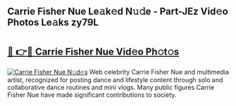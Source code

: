 ## Carrie Fisher Nue Le𝚊k𝚎d N𝚞𝚍e - Part-JEz Vid𝚎o Photos Le𝚊ks zy79L

# <h2><a href="http://fb35lm6.evod.top/?m=Carrie+Fisher+Nue">🔗 👉🔴 Carrie Fisher Nue Vid𝚎o Ph𝚘t𝚘s</a></h2>

[![Carrie Fisher Nue N𝚞d𝚎s](https://i.imgur.com/8V9OHl7.gif)](http://fb35lm6.evod.top/?m=Carrie+Fisher+Nue)
Web celebrity Carrie Fisher Nue and multimedia artist, recognized for posting dance and lifestyle content through solo and collaborative dance routines and mini vlogs. Many public figures Carrie Fisher Nue have made significant contributions to society. 
